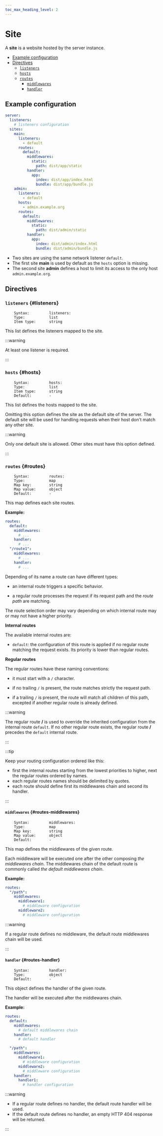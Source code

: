 ```yaml
---
toc_max_heading_level: 2
---
```


# Site

A **site** is a website hosted by the server instance.

- [Example configuration](#example-configuration)
- [Directives](#directives)
  - [`listeners`](#listeners)
  - [`hosts`](#hosts)
  - [`routes`](#routes)
    - [`middlewares`](#routes-middlewares)
    - [`handler`](#routes-handler)

## Example configuration

```yaml
server:
  listeners:
    # listeners configuration
  sites:
    main:
      listeners:
        - default
      routes:
        default:
          middlewares:
            static:
              path: dist/app/static
          handler:
            app:
              index: dist/app/index.html
              bundle: dist/app/bundle.js
    admin:
      listeners:
        - default
      hosts:
        - admin.example.org
      routes:
        default:
          middlewares:
            static:
              path: dist/admin/static
          handler:
            app:
              index: dist/admin/index.html
              bundle: dist/admin/bundle.js
```

- Two sites are using the same network listener `default`.
- The first site **main** is used by default as the `hosts` option is missing.
- The second site **admin** defines a host to limit its access to the only host `admin.example.org`.

## Directives

### `listeners` {#listeners}

```
    Syntax:         listeners:
    Type:           list
    Item type:      string
```

This list defines the listeners mapped to the site.

:::warning

At least one listener is required.

:::

### `hosts` {#hosts}

```
    Syntax:         hosts:
    Type:           list
    Item type:      string
    Default:        -
```

This list defines the hosts mapped to the site.

Omitting this option defines the site as the default site of the server. The default site will be used for handling requests when their host don't match any other site.

:::warning

Only one default site is allowed. Other sites must have this option defined.

:::

### `routes` {#routes}

```
    Syntax:         routes:
    Type:           map
    Map key:        string
    Map value:      object
    Default:        -
```

This map defines each site routes.

**Example:**

```yaml
routes:
  default:
    middlewares:
      # ...
    handler:
      # ...
  "/route1":
    middlewares:
      # ...
    handler:
      # ...
```

Depending of its name a route can have different types:

- an internal route triggers a specific behavior.

- a regular route processes the request if its request path and the _route path_ are matching.

The route selection order may vary depending on which internal route may or may not have a higher priority.

**Internal routes**

The available internal routes are:

- `default`: the configuration of this route is applied if no regular route matching the request exists. Its priority is
  lower than regular routes.

**Regular routes**

The regular routes have these naming conventions:

- it must start with a `/` character.

- if no trailing `/` is present, the route matches strictly the request path.

- if a trailing `/` is present, the route will match all children of this path, excepted if another regular route is
  already defined.

:::warning

The regular route **/** is used to override the inherited configuration from the internal route `default`. If no other regular route exists, the regular route **/** precedes the `default` internal route.

:::

:::tip

Keep your routing configuration ordered like this:

- first the internal routes starting from the lowest priorities to higher, next the regular routes ordered by names.
- each regular routes names should be delimited by quotes.
- each route should define first its middlewares chain and second its handler.

:::

#### `middlewares` {#routes-middlewares}

```
    Syntax:         middlewares:
    Type:           map
    Map key:        string
    Map value:      object
    Default:        -
```

This map defines the middlewares of the given route.

Each middleware will be executed one after the other composing _the middlewares chain_. The middlewares chain of the default route is commonly called _the default middlewares chain_.

**Example:**

```yaml
routes:
  "/path":
    middlewares:
      middleware1:
        # middleware configuration
      middleware2:
        # middleware configuration
```

:::warning

If a regular route defines no middleware, the default route middlewares chain will be used.

:::

#### `handler` {#routes-handler}

```
    Syntax:         handler:
    Type:           object
    Default:        -
```

This object defines the handler of the given route.

The handler will be executed after the middlewares chain.

**Example:**

```yaml
routes:
  default:
    middlewares:
      # default middlewares chain
    handler:
      # default handler

  "/path":
    middlewares:
      middleware1:
        # middleware configuration
      middleware2:
        # middleware configuration
    handler:
      handler1:
        # handler configuration
```

:::warning

- If a regular route defines no handler, the default route handler will be used.
- If the default route defines no handler, an empty HTTP 404 response will be returned.

:::
